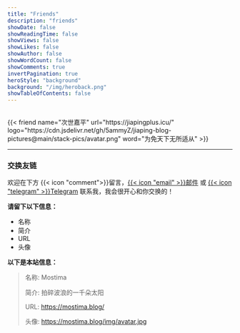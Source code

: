 ```yaml
---
title: "Friends"
description: "friends"
showDate: false
showReadingTime: false
showViews: false
showLikes: false
showAuthor: false
showWordCount: false
showComments: true
invertPagination: true
heroStyle: "background"
background: "/img/heroback.png"
showTableOfContents: false
---
```

<!-- --- -->
<!-- {{< alert >}} ···································································· {{< /alert >}} -->
<br>
{{< friend name="次世嘉平" url="https://jiapingplus.icu/" logo="https://cdn.jsdelivr.net/gh/5ammyZ/jiaping-blog-pictures@main/stack-pics/avatar.png" word="为免天下无所适从" >}}
<!-- {{< friend name="Mostimb" url="https://mostima.blog" logo="https://mostima.blog/img/avatar.jpg" word="拍碎波浪的两千朵太阳" >}} -->
<!-- {{< friend name="Mostimc" url="https://mostima.blog" logo="https://mostima.blog/img/avatar.jpg" word="拍碎波浪的三千朵太阳" >}} -->
<!-- {{< friend name="Mostimd" url="https://mostima.blog" logo="https://mostima.blog/img/avatar.jpg" word="拍碎波浪的四千朵太阳" >}} -->

---

### 交换友链

欢迎在下方 {{< icon "comment">}}留言，[{{< icon "email" >}}邮件](mailto:mostima@aol.com) 或 [{{< icon "telegram" >}}Telegram](https://t.me/CovenMostima) 联系我，我会很开心和你交换的！

**请留下以下信息：**

- 名称
- 简介
- URL
- 头像

**以下是本站信息：**

> 名称: Mostima
>
> 简介: 拍碎波浪的一千朵太阳
>
> URL: https://mostima.blog/
>
> 头像: https://mostima.blog/img/avatar.jpg
